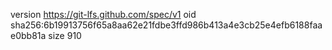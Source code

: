 version https://git-lfs.github.com/spec/v1
oid sha256:6b19913756f65a8aa62e21fdbe3ffd986b413a4e3cb25e4efb6188faae0bb81a
size 910

